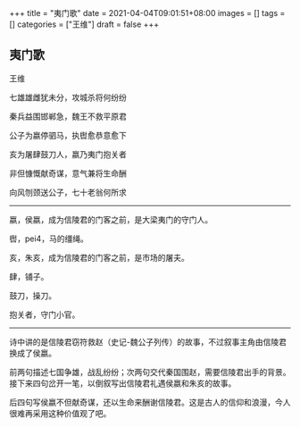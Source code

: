 +++
title = "夷门歌"
date = 2021-04-04T09:01:51+08:00
images = []
tags = []
categories = ["王维"]
draft = false
+++

## 夷门歌

王维

七雄雄雌犹未分，攻城杀将何纷纷

秦兵益围邯郸急，魏王不救平原君

公子为嬴停驷马，执辔愈恭意愈下

亥为屠肆鼓刀人，嬴乃夷门抱关者

非但慷慨献奇谋，意气兼将生命酬

向风刎颈送公子，七十老翁何所求

---

嬴，侯嬴，成为信陵君的门客之前，是大梁夷门的守门人。

辔，pei4，马的缰绳。

亥，朱亥，成为信陵君的门客之前，是市场的屠夫。

肆，铺子。

鼓刀，操刀。

抱关者，守门小官。

---

诗中讲的是信陵君窃符救赵（史记-魏公子列传）的故事，不过叙事主角由信陵君换成了侯嬴。

前两句描述七国争雄，战乱纷纷；次两句交代秦国围赵，需要信陵君出手的背景。接下来四句岔开一笔，以倒叙写出信陵君礼遇侯嬴和朱亥的故事。

后四句写侯嬴不但献奇谋，还以生命来酬谢信陵君。这是古人的信仰和浪漫，今人很难再采用这种价值观了吧。
